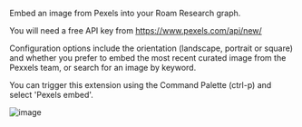 Embed an image from Pexels into your Roam Research graph.

You will need a free API key from https://www.pexels.com/api/new/

Configuration options include the orientation (landscape, portrait or square) and whether you prefer to embed the most recent curated image from the Pexxels team, or search for an image by keyword.

You can trigger this extension using the Command Palette (ctrl-p) and select 'Pexels embed'.

![image](https://user-images.githubusercontent.com/6857790/186350885-8ef0d50d-784f-4b68-a739-9b79a384ee0a.png)
